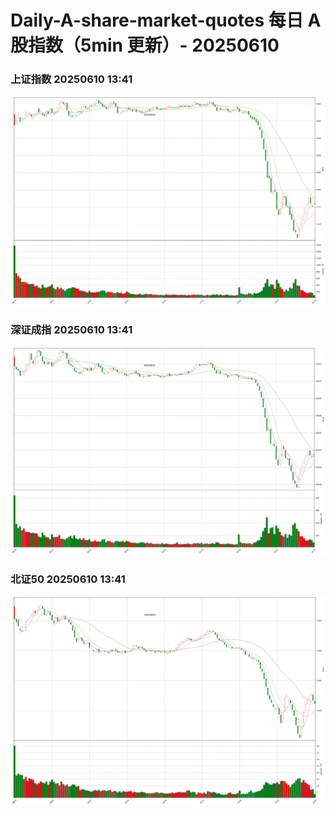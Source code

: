 
# Daily-A-share-market-quotes 每日 A 股指数（5min 更新）- 20250610

### 上证指数 20250610 13:41
![](./fig/2025/6/20250610-sh000001.png)

### 深证成指 20250610 13:41
![](./fig/2025/6/20250610-sz399001.png)

### 北证50 20250610 13:41
![](./fig/2025/6/20250610-bj899050.png)
